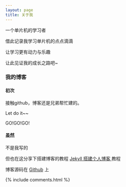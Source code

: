 ```yaml
---
layout: page
title: 关于我 
---
```


一个单片机的学习者
<p>
借此记录我学习单片机的点点滴滴
<p>
让学习更有动力与乐趣
<p>
让此见证我的成长之路吧~
<p>

<h3> 我的博客 </h3>  

<p>

<h4> 初次 </h4>
<p>
接触github，博客还是兄弟帮忙建的。
<p>
Let do it~~
<p>
GO!GO!GO!
<p>

<h4> 虽然 </h4>
<p>
不是我写的
<p>
但也在这分享下搭建博客的教程
<a href="/2016/10/jekyll_tutorials1/"> Jekyll 搭建个人博客 </a>
教程

<p> 

博客源码在 <a target="_blank" href='https://github.com/leopardpan/leopardpan.github.io/'>Github</a> 上
<p> 

<p> 

<p> 


{% include comments.html %}

